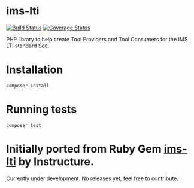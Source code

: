 ims-lti
=======
[![Build Status](https://travis-ci.org/jmealo/ims-lti.svg?branch=develop)](https://travis-ci.org/jmealo/ims-lti)
[![Coverage Status](https://coveralls.io/repos/jmealo/ims-lti/badge.svg)](https://coveralls.io/r/jmealo/ims-lti)

PHP library to help create Tool Providers and Tool Consumers for the IMS LTI standard [See](http://www.imsglobal.org/lti/index.html).

# Installation
```
composer install
```

# Running tests
```
composer test
```

Initially ported from Ruby Gem [ims-lti](https://github.com/instructure/ims-lti) by Instructure. 
=======

Currently under development. No releases yet, feel free to contribute.
